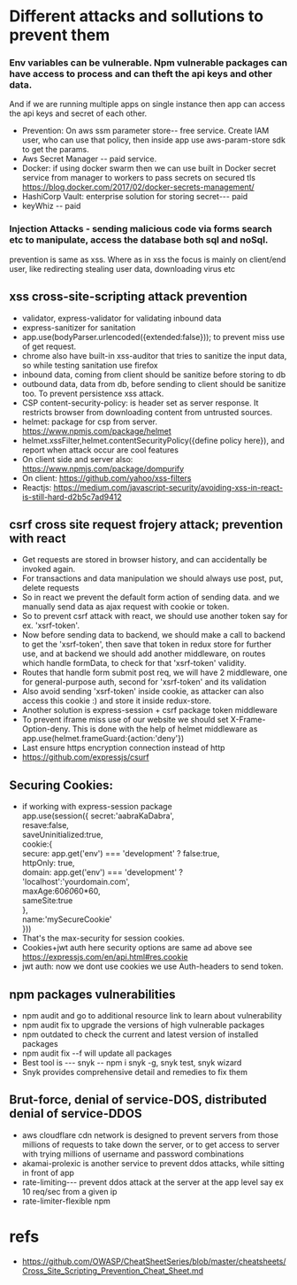 # Different attacks and sollutions to prevent them

### Env variables can be vulnerable. Npm vulnerable packages can have access to process and can theft the api keys and other data.  
And if we are running multiple apps on single instance then app can access the api keys and secret of each other.
* Prevention: On aws ssm parameter store-- free service. Create IAM user, who can use that policy, 
then inside app use aws-param-store sdk to get the params.
* Aws Secret Manager -- paid service.
* Docker: if using docker swarm then we can use built in Docker secret service from manager to workers to pass secrets on secured tls
https://blog.docker.com/2017/02/docker-secrets-management/
* HashiCorp Vault: enterprise solution for storing secret--- paid
* keyWhiz -- paid

### Injection Attacks - sending malicious code via forms search etc to manipulate, access the database both sql and noSql. 
prevention is same as xss.
Where as in xss the focus is mainly on client/end user, like redirecting stealing user data, downloading virus etc

## xss cross-site-scripting attack prevention
* validator, express-validator  for validating inbound data
* express-sanitizer for sanitation
* app.use(bodyParser.urlencoded({extended:false})); to prevent miss use of get request.
* chrome also have built-in xss-auditor that tries to sanitize the input data, so while testing sanitation use firefox
* inbound data, coming from client should be sanitize before storing to db
* outbound data, data from db, before sending to client should be sanitize too. To prevent persistence xss attack.
* CSP content-security-policy: is header set as server response.
It restricts browser from downloading content from untrusted sources.
* helmet: package for csp from server. https://www.npmjs.com/package/helmet
* helmet.xssFilter,helmet.contentSecurityPolicy({define policy here}), and report when attack occur are cool features
* On client side and server also: https://www.npmjs.com/package/dompurify
* On client: https://github.com/yahoo/xss-filters
* Reactjs: https://medium.com/javascript-security/avoiding-xss-in-react-is-still-hard-d2b5c7ad9412


## csrf cross site request frojery attack; prevention with react
* Get requests are stored in browser history, and can accidentally be invoked again.
* For transactions and data manipulation we should always use post, put, delete requests
* So in react we prevent the default form action of sending data.
and we manually send data as ajax request with cookie or token.
* So to prevent csrf attack with react, we should use another token say for ex. 'xsrf-token'.
* Now before sending data to backend, we should make a call to backend to get the 'xsrf-token', then save that token in redux store for further use, and at backend we should add another middleware, on routes which handle formData, to check for that 'xsrf-token' validity.
* Routes that handle form submit post req, we will have 2 middleware, one for general-purpose auth, second for 'xsrf-token' and its validation
* Also avoid sending 'xsrf-token' inside cookie, as attacker can also access this cookie :) and store it inside redux-store.
* Another solution is express-session + csrf package token middleware
* To prevent iframe miss use of our website we should set X-Frame-Option-deny.
This is done with the help of helmet middleware as app.use(helmet.frameGuard:{action:'deny'})
* Last ensure https encryption connection instead of http
* https://github.com/expressjs/csurf

## Securing Cookies:
*  if working with express-session package <br>
app.use(session({
  secret:'aabraKaDabra',<br>
  resave:false,<br>
  saveUninitialized:true,<br>
  cookie:{<br>
    secure: app.get('env') === 'development' ? false:true,<br>
    httpOnly: true,<br>
    domain: app.get('env') === 'development' ? 'localhost':'yourdomain.com',<br>
    maxAge:60*60*60*60,<br>
    sameSite:true<br>
  },<br>
  name:'mySecureCookie'<br>
}))<br>
* That's the max-security for session cookies.
* Cookies+jwt auth here security options are same ad above see https://expressjs.com/en/api.html#res.cookie
* jwt auth: now we dont use cookies we use Auth-headers to send token.

## npm packages vulnerabilities
* npm audit and go to additional resource link to learn about vulnerability
* npm audit fix to upgrade the versions of high vulnerable packages
* npm outdated to check the current and latest version of installed packages
* npm audit fix --f will update all packages
* Best tool is --- snyk -- npm i snyk -g, snyk test, snyk wizard
* Snyk provides comprehensive detail and remedies to fix them

## Brut-force, denial of service-DOS, distributed denial of service-DDOS
* aws cloudflare cdn network is designed to prevent servers from those millions of requests to take down the server, or to get access to server with trying millions of username and password combinations
* akamai-prolexic is another service to prevent ddos attacks, while sitting in front of app
* rate-limiting--- prevent ddos attack at the server at the app level say ex 10 req/sec from a given ip
* rate-limiter-flexible npm




# refs
* https://github.com/OWASP/CheatSheetSeries/blob/master/cheatsheets/Cross_Site_Scripting_Prevention_Cheat_Sheet.md
